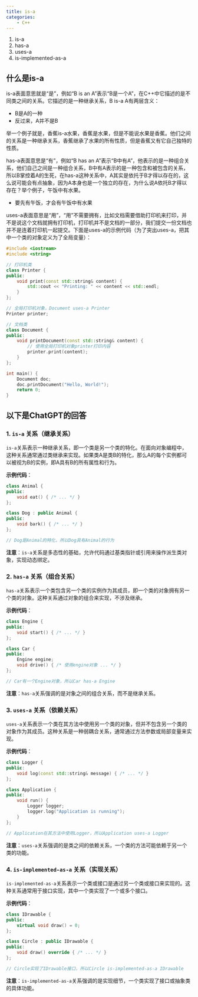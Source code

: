 ```yaml
---
title: is-a
categories:
    - C++
---
```

1. is-a
2. has-a
3. uses-a
4. is-implemented-as-a

<!-- more -->
## 什么是is-a
is-a表面意思就是“是”，例如“B is an A”表示“B是一个A”，在C++中它描述的是不同类之间的关系。它描述的是一种继承关系，B is-a A有两层含义：
 - B是A的一种
 - 反过来，A并不是B

举一个例子就是，香蕉is-a水果，香蕉是水果，但是不能说水果是香蕉。他们之间的关系是一种继承关系，香蕉继承了水果的所有性质，但是香蕉又有它自己独特的性质。

has-a表面意思是“有”，例如“B has an A”表示“B中有A”，他表示的是一种组合关系，他们自己之间是一种组合关系，B中有A表示的是一种包含和被包含的关系，所以B掌控着A的生死，在has-a这种关系中，A其实是依托于B才得以存在的，这么说可能会有点抽象，因为A本身也是一个独立的存在，为什么说A依托B才得以存在？举个例子，午饭中有水果。
 - 要先有午饭，才会有午饭中有水果

uses-a表面意思是“用”，“用”不需要拥有，比如文档需要借助打印机来打印，并不是说这个文档就拥有打印机，打印机并不是文档的一部分，我们提交一份文档也并不是连着打印机一起提交。下面是uses-a的示例代码（为了突出uses-a，把其中一个类的对象定义为了全局变量）：
```C++
#include <iostream>
#include <string>

// 打印机类
class Printer {
public:
    void print(const std::string& content) {
        std::cout << "Printing: " << content << std::endl;
    }
};

// 全局打印机对象，Document uses-a Printer
Printer printer;

// 文档类
class Document {
public:
    void printDocument(const std::string& content) {
        // 使用全局打印机对象printer打印内容
        printer.print(content);
    }
};

int main() {
    Document doc;
    doc.printDocument("Hello, World!");
    return 0;
}
```

## 以下是ChatGPT的回答
### 1. `is-a` 关系（继承关系）
`is-a`关系表示一种继承关系，即一个类是另一个类的特化。在面向对象编程中，这种关系通常通过类继承来实现。如果类A是类B的特化，那么A的每个实例都可以被视为B的实例，即A具有B的所有属性和行为。

**示例代码**：
```cpp
class Animal {
public:
    void eat() { /* ... */ }
};

class Dog : public Animal {
public:
    void bark() { /* ... */ }
};

// Dog是Animal的特化，所以Dog具有Animal的行为
```
**注意**：`is-a`关系是多态性的基础，允许代码通过基类指针或引用来操作派生类对象，实现动态绑定。

### 2. `has-a` 关系（组合关系）
`has-a`关系表示一个类包含另一个类的实例作为其成员，即一个类的对象拥有另一个类的对象。这种关系通过对象的组合来实现，不涉及继承。

**示例代码**：
```cpp
class Engine {
public:
    void start() { /* ... */ }
};

class Car {
public:
    Engine engine;
    void drive() { /* 使用engine对象 ... */ }
};

// Car有一个Engine对象，所以Car has-a Engine
```
**注意**：`has-a`关系强调的是对象之间的组合关系，而不是继承关系。

### 3. `uses-a` 关系（依赖关系）
`uses-a`关系表示一个类在其方法中使用另一个类的对象，但并不包含另一个类的对象作为其成员。这种关系是一种弱耦合关系，通常通过方法参数或局部变量来实现。

**示例代码**：
```cpp
class Logger {
public:
    void log(const std::string& message) { /* ... */ }
};

class Application {
public:
    void run() {
        Logger logger;
        logger.log("Application is running");
    }
};

// Application在其方法中使用Logger，所以Application uses-a Logger
```
**注意**：`uses-a`关系强调的是类之间的依赖关系，一个类的方法可能依赖于另一个类的功能。

### 4. `is-implemented-as-a` 关系（实现关系）
`is-implemented-as-a`关系表示一个类或接口是通过另一个类或接口来实现的。这种关系通常用于接口实现，其中一个类实现了一个或多个接口。

**示例代码**：
```cpp
class IDrawable {
public:
    virtual void draw() = 0;
};

class Circle : public IDrawable {
public:
    void draw() override { /* ... */ }
};

// Circle实现了IDrawable接口，所以Circle is-implemented-as-a IDrawable
```
**注意**：`is-implemented-as-a`关系强调的是实现细节，一个类实现了接口或抽象类的具体功能。